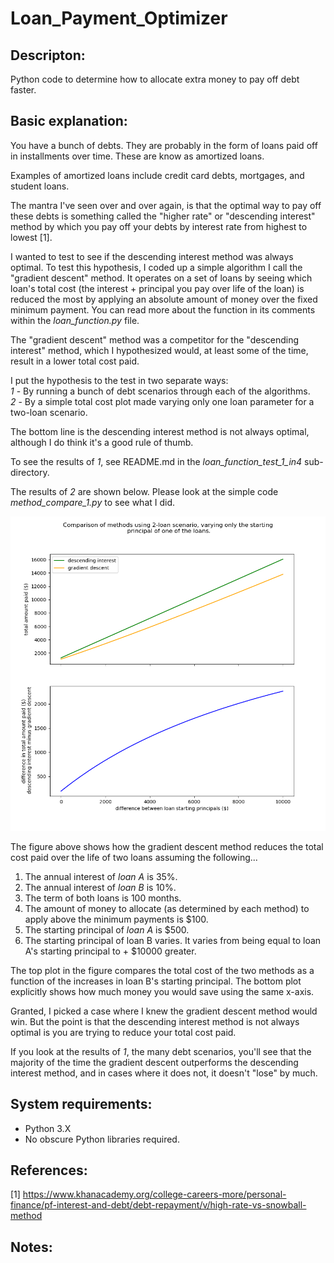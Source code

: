 # Loan_Payment_Optimizer

## Descripton:
Python code to determine how to allocate extra money to pay off debt faster.

## Basic explanation:

You have a bunch of debts. They are probably in the form of loans paid off
in installments over time. These are know as amortized loans.

Examples of amortized loans include credit card debts, mortgages, 
and student loans.

The mantra I've seen over and over again, is that the optimal way to pay
off these debts is something called the "higher rate" or "descending interest" 
method by which you pay off your debts by interest rate from highest to
lowest [1].

I wanted to test to see if the descending interest method was always optimal.
To test this hypothesis, I coded up a simple algorithm I call the "gradient
descent" method. It operates on a set of loans by seeing which loan's
total cost (the interest + principal you pay over life of the loan) is
reduced the most by applying an absolute amount of money over the fixed
minimum payment. You can read more about the function in its comments
within the _loan_function.py_ file.

The "gradient descent" method was a competitor for the "descending interest"
method, which I hypothesized would, at least some of the time, result in
a lower total cost paid.

I put the hypothesis to the test in two separate ways:  
_1_ - By running a bunch of debt scenarios through each of the algorithms.  
_2_ - By a simple total cost plot made varying only one loan parameter for a two-loan scenario.

The bottom line is the descending interest method is not always optimal,
although I do think it's a good rule of thumb.

To see the results of _1_, see README.md in the _loan_function_test_1_in4_
sub-directory.

The results of _2_ are shown below. Please look at the simple code
_method_compare_1.py_ to see what I did.

![Method Compare](method_compare_1.png)

The figure above shows how the gradient descent method reduces the total cost 
paid over the life of two loans assuming the following...  
1. The annual interest of _loan A_ is 35%.
2. The annual interest of _loan B_ is 10%.
3. The term of both loans is 100 months.
4. The amount of money to allocate (as determined by each method) to apply above the minimum payments is $100.
5. The starting principal of _loan A_ is $500.
6. The starting principal of loan B varies. It varies from being equal to loan A's
starting principal to + $10000 greater.

The top plot in the figure compares the total cost of the two methods as a function
of the increases in loan B's starting principal. The bottom plot explicitly shows how much
money you would save using the same x-axis.

Granted, I picked a case where I knew the gradient descent method would win.
But the point is that the descending interest method is not always optimal
is you are trying to reduce your total cost paid.

If you look at the results of _1_, the many debt scenarios, you'll see that
the majority of the time the gradient descent outperforms the descending interest
method, and in cases where it does not, it doesn't "lose" by much.

## System requirements:
- Python 3.X
- No obscure Python libraries required. 

## References:
[1] https://www.khanacademy.org/college-careers-more/personal-finance/pf-interest-and-debt/debt-repayment/v/high-rate-vs-snowball-method

## Notes:
